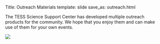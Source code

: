 Title: Outreach Materials
template: slide
save_as: outreach.html

The TESS Science Support Center has developed multiple outreach products for the community. We hope that you enjoy them and can make use of them for your own events. 

<img src="images/data/TESS-extended-mission.pdf"></img>


